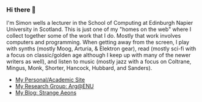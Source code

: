 ### Hi there 👋

I'm Simon wells a lecturer in the School of Computing at Edinburgh Napier University in Scotland. This is just one of my "homes on the web" where I collect together some of the work that I do. Mostly that work involves computers and programming. When getting away from the screen, I play with synths (mostly Moog, Arturia, & Elektron gear), read (mostly sci-fi with a focus on classic/golden age although I keep up with many of the newer writers as well), and listen to music (mostly jazz with a focus on Coltrane, Mingus, Monk, Shorter, Hancock, Hubbard, and Sanders).

- [My Personal/Academic Site](http://www.simonwells.org)
- [My Research Group: Arg@ENU](http://arg.enu.ac.uk)
- [My Blog: Strange Aeons](http://www.strangeaeons.org)


<!--
**siwells/siwells** is a ✨ _special_ ✨ repository because its `README.md` (this file) appears on your GitHub profile.

Here are some ideas to get you started:

- 🔭 I’m currently working on ...
- 🌱 I’m currently learning ...
- 👯 I’m looking to collaborate on ...
- 🤔 I’m looking for help with ...
- 💬 Ask me about ...
- 📫 How to reach me: ...
- 😄 Pronouns: ...
- ⚡ Fun fact: ...
-->

